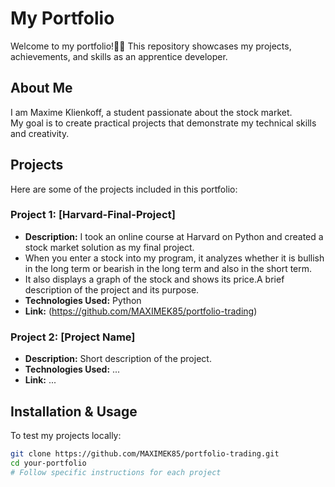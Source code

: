 # My Portfolio

Welcome to my portfolio!🍍🚀 This repository showcases my projects, achievements, and skills as an apprentice developer.

## About Me

I am Maxime Klienkoff, a student passionate about the stock market.  
My goal is to create practical projects that demonstrate my technical skills and creativity.

## Projects

Here are some of the projects included in this portfolio:

### Project 1: [Harvard-Final-Project]
- **Description:** I took an online course at Harvard on Python and created a stock market solution as my final project.
- When you enter a stock into my program, it analyzes whether it is bullish in the long term or bearish in the long term and also in the short term.
- It also displays a graph of the stock and shows its price.A brief description of the project and its purpose.
- **Technologies Used:** Python
- **Link:** (https://github.com/MAXIMEK85/portfolio-trading)

### Project 2: [Project Name]
- **Description:** Short description of the project.
- **Technologies Used:** ...
- **Link:** ...

## Installation & Usage

To test my projects locally:

```bash
git clone https://github.com/MAXIMEK85/portfolio-trading.git
cd your-portfolio
# Follow specific instructions for each project

